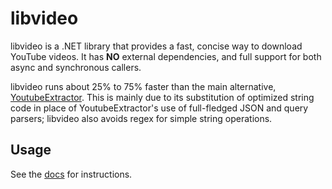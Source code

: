 # libvideo
libvideo is a .NET library that provides a fast, concise way to download YouTube videos. It has **NO** external dependencies, and full support for both async and synchronous callers.

libvideo runs about 25% to 75% faster than the main alternative, [YoutubeExtractor](https://github.com/flagbug/YoutubeExtractor). This is mainly due to its substitution of optimized string code in place of YoutubeExtractor's use of full-fledged JSON and query parsers; libvideo also avoids regex for simple string operations.

## Usage

See the [docs](docs/README.md) for instructions.
